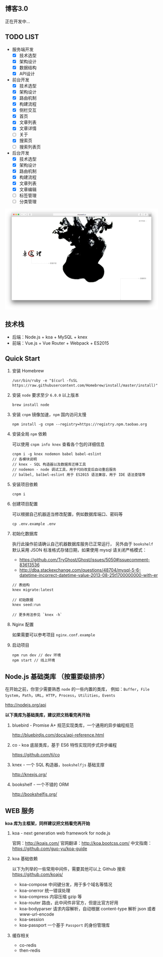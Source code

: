 ## 博客3.0

正在开发中...

## TODO LIST

- 服务端开发
    - [x] 技术选型
    - [x] 架构设计
    - [x] 数据结构
    - [x] API设计
- 前台开发
    - [x] 技术选型
    - [x] 架构设计
    - [x] 路由机制
    - [x] 构建流程
    - [x] 侧栏交互
    - [x] 首页
    - [x] 文章列表
    - [x] 文章详情
    - [ ] 关于
    - [x] 搜索页
    - [ ] 搜索列表页
- 后台开发
    - [x] 技术选型
    - [x] 架构设计
    - [x] 路由机制
    - [x] 构建流程
    - [x] 文章列表
    - [x] 文章编辑
    - [ ] 标签管理
    - [ ] 分类管理

![](wiki/home.png)

## 技术栈

- 后端：Node.js + koa + MySQL + knex
- 前端：Vue.js + Vue Router + Webpack + ES2015

## Quick Start

1. 安装 Homebrew

    ```
    /usr/bin/ruby -e "$(curl -fsSL https://raw.githubusercontent.com/Homebrew/install/master/install)"
    ```

2. 安装 `node` 要求至少 `6.0.0` 以上版本

    ```
    brew install node
    ```

3. 安装 `cnpm` 镜像加速，`npm` 国内访问太慢

    ```
    npm install -g cnpm --registry=https://registry.npm.taobao.org
    ```

4. 安装全局 `npm` 依赖

    可以使用 `cnpm info knex` 查看各个包的详细信息

    ```
    cnpm i -g knex nodemon babel babel-eslint
    // 各模块说明
    // knex - SQL 构造器以及数据库迁移工具
    // nodemon - node 调试工具，用于代码改变后自动重启服务
    // balbel, balbel-eslint 用于 ES2015 语法兼容，用于 IDE 语法查错等
    ```

5. 安装项目依赖

    ```
    cnpm i
    ```

6. 创建项目配置

    可以根据自己机器适当修改配置，例如数据库端口、密码等

    ```
    cp .env.example .env
    ```

7. 初始化数据库

    执行此操作前请确认自己机器数据库服务已正常运行，
    另外由于 `bookshelf` 默认采用 JSON 标准格式存储日期，如果使用 mysql 请关闭严格模式：

    - https://github.com/TryGhost/Ghost/issues/5050#issuecomment-83613536
    - http://dba.stackexchange.com/questions/48704/mysql-5-6-datetime-incorrect-datetime-value-2013-08-25t1700000000-with-er

    ```
    // 表结构
    knex migrate:latest

    // 初始数据
    knex seed:run

    // 更多用法参见 `knex -h`
    ```

8. Nginx 配置

    如果需要可以参考项目 `nginx.conf.example`

9. 启动项目

    ```
    npm run dev // dev 环境
    npm start // 线上环境
    ```

## Node.js 基础类库 （按重要级排序）

在开始之前，你至少需要熟悉 `node` 的一些内置的类库，
例如：`Buffer`，`File System`，`Path`，`URL`，`HTTP`，`Process`，`Utilities`，`Events`

http://nodejs.org/api

**以下类库为基础类库，建议把文档看完再开始**

1. bluebird - Promise A+ 规范实现类库，一个通用的异步编程规范

    http://bluebirdjs.com/docs/api-reference.html

2. co - koa 底层类库，基于 ES6 特性实现同步式异步编程

    https://github.com/tj/co

3. knex - 一个 SQL 构造器，`bookshelfjs` 基础支撑

    http://knexjs.org/

4. bookshelf - 一个不错的 ORM

    http://bookshelfjs.org/

## WEB 服务

**koa 库为主框架，同样建议把文档看完再开始**

1. koa - next generation web framework for node.js

    官网：http://koajs.com/
    官网翻译：http://koa.bootcss.com/
    中文指南：https://github.com/guo-yu/koa-guide

2. koa 基础依赖

    以下为列举的一些常用中间件，需要其他可以上 Github 搜索
    https://github.com/koajs/

    - koa-compose 中间键分发，用于多个域名等情况
    - koa-onerror 统一错误处理
    - koa-compress 内容压缩 gzip 等
    - koa-router 路由，此中间件非官方，但是比官方好用
    - koa-bodyparser 请求内容解析，自动根据 content-type 解析 json 或者 www-url-encode
    - koa-session
    - koa-passport 一个基于 `Passport` 的身份管理库

3. 缓存相关

    - co-redis
    - then-redis


